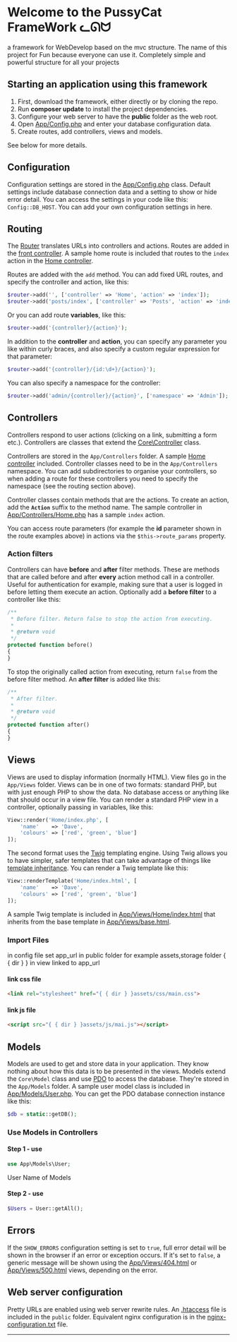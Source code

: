 # Welcome to the PussyCat FrameWork ᓚᘏᗢ


a framework for WebDevelop based on the mvc structure.
The name of this project for Fun because everyone can use it. Completely simple and powerful structure for all your projects

## Starting an application using this framework

1. First, download the framework, either directly or by cloning the repo.
1. Run **composer update** to install the project dependencies.
1. Configure your web server to have the **public** folder as the web root.
1. Open [App/Config.php](https://github.com/Masihgh/pussycat/App/Config.php) and enter your database configuration data.
1. Create routes, add controllers, views and models.

See below for more details.

## Configuration

Configuration settings are stored in the [App/Config.php](https://github.com/Masihgh/pussycat/App/Config.php) class. Default settings include database connection data and a setting to show or hide error detail. You can access the settings in your code like this: `Config::DB_HOST`. You can add your own configuration settings in here.

## Routing

The [Router](Core/Router.php) translates URLs into controllers and actions. Routes are added in the [front controller](https://github.com/Masihgh/pussycat/public/index.php). A sample home route is included that routes to the `index` action in the [Home controller](https://github.com/Masihgh/pussycat/App/Controllers/Home.php).

Routes are added with the `add` method. You can add fixed URL routes, and specify the controller and action, like this:

```php
$router->add('', ['controller' => 'Home', 'action' => 'index']);
$router->add('posts/index', ['controller' => 'Posts', 'action' => 'index']);
```

Or you can add route **variables**, like this:

```php
$router->add('{controller}/{action}');
```

In addition to the **controller** and **action**, you can specify any parameter you like within curly braces, and also specify a custom regular expression for that parameter:

```php
$router->add('{controller}/{id:\d+}/{action}');
```

You can also specify a namespace for the controller:

```php
$router->add('admin/{controller}/{action}', ['namespace' => 'Admin']);
```

## Controllers

Controllers respond to user actions (clicking on a link, submitting a form etc.). Controllers are classes that extend the [Core\Controller](https://github.com/Masihgh/pussycat/Core/Controller.php) class.

Controllers are stored in the `App/Controllers` folder. A sample [Home controller](https://github.com/Masihgh/pussycat/App/Controllers/Home.php) included. Controller classes need to be in the `App/Controllers` namespace. You can add subdirectories to organise your controllers, so when adding a route for these controllers you need to specify the namespace (see the routing section above).

Controller classes contain methods that are the actions. To create an action, add the **`Action`** suffix to the method name. The sample controller in [App/Controllers/Home.php](https://github.com/Masihgh/pussycat/App/Controllers/Home.php) has a sample `index` action.

You can access route parameters (for example the **id** parameter shown in the route examples above) in actions via the `$this->route_params` property.

### Action filters

Controllers can have **before** and **after** filter methods. These are methods that are called before and after **every** action method call in a controller. Useful for authentication for example, making sure that a user is logged in before letting them execute an action. Optionally add a **before filter** to a controller like this:

```php
/**
 * Before filter. Return false to stop the action from executing.
 *
 * @return void
 */
protected function before()
{
}
```

To stop the originally called action from executing, return `false` from the before filter method. An **after filter** is added like this:

```php
/**
 * After filter.
 *
 * @return void
 */
protected function after()
{
}
```

## Views

Views are used to display information (normally HTML). View files go in the `App/Views` folder. Views can be in one of two formats: standard PHP, but with just enough PHP to show the data. No database access or anything like that should occur in a view file. You can render a standard PHP view in a controller, optionally passing in variables, like this:

```php
View::render('Home/index.php', [
    'name'    => 'Dave',
    'colours' => ['red', 'green', 'blue']
]);
```

The second format uses the [Twig](https://twig.symfony.com/) templating engine. Using Twig allows you to have simpler, safer templates that can take advantage of things like [template inheritance](https://twig.symfony.com/doc/templates.html#template-inheritance). You can render a Twig template like this:

```php
View::renderTemplate('Home/index.html', [
    'name'    => 'Dave',
    'colours' => ['red', 'green', 'blue']
]);
```

A sample Twig template is included in [App/Views/Home/index.html](https://github.com/Masihgh/pussycat/App/Views/Home/index.html) that inherits from the base template in [App/Views/base.html](App/Views/base.html).

### Import Files
in config file set app_url
in public folder for example assets,storage folder
{ { dir } } in view linked to app_url
#### link css file
```html
<link rel="stylesheet" href="{ { dir } }assets/css/main.css">
```
#### link js file
```html
<script src="{ { dir } }assets/js/mai.js"></script>
```

## Models

Models are used to get and store data in your application. They know nothing about how this data is to be presented in the views. Models extend the `Core\Model` class and use [PDO](http://php.net/manual/en/book.pdo.php) to access the database. They're stored in the `App/Models` folder. A sample user model class is included in [App/Models/User.php](https://github.com/Masihgh/pussycat/App/Models/User.php). You can get the PDO database connection instance like this:

```php
$db = static::getDB();
```
### Use Models in Controllers
#### Step 1 - use
```php
use App\Models\User;
```
User Name of Models
#### Step 2 - use
```php
$Users = User::getAll();
```
## Errors

If the `SHOW_ERRORS` configuration setting is set to `true`, full error detail will be shown in the browser if an error or exception occurs. If it's set to `false`, a generic message will be shown using the [App/Views/404.html](https://github.com/Masihgh/pussycat/App/Views/404.html) or [App/Views/500.html](https://github.com/Masihgh/pussycat/App/Views/500.html) views, depending on the error.

## Web server configuration

Pretty URLs are enabled using web server rewrite rules. An [.htaccess](https://github.com/Masihgh/pussycat/public/.htaccess) file is included in the `public` folder. Equivalent nginx configuration is in the [nginx-configuration.txt](https://github.com/Masihgh/pussycat/nginx-configuration.txt) file.

---
